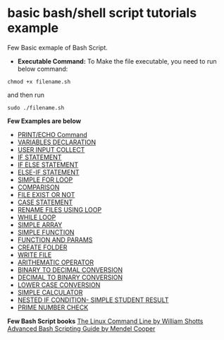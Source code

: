 # basic bash/shell script tutorials example

Few Basic exmaple of Bash Script.

- **Executable Command:** To Make the file executable, you need to run below command:

```chmod +x filename.sh ```

and then run 

```sudo ./filename.sh```


**Few Examples are below**
- [PRINT/ECHO Command](https://github.com/ruhulmus/basic-bash-shell-script-tutorial-example/blob/main/print.sh)
- [VARIABLES DECLARATION](https://github.com/ruhulmus/basic-bash-shell-script-tutorial-example/blob/main/variables.sh)
- [USER INPUT COLLECT](https://github.com/ruhulmus/basic-bash-shell-script-tutorial-example/blob/main/user_input.sh)
- [IF STATEMENT](https://github.com/ruhulmus/basic-bash-shell-script-tutorial-example/blob/main/if_statement.sh)
- [IF ELSE STATEMENT](https://github.com/ruhulmus/basic-bash-shell-script-tutorial-example/blob/main/if_else_statement.sh)
- [ELSE-IF STATEMENT](https://github.com/ruhulmus/basic-bash-shell-script-tutorial-example/blob/main/else_if_statement.sh)
- [SIMPLE FOR LOOP](https://github.com/ruhulmus/basic-bash-shell-script-tutorial-example/blob/main/loop.sh)
- [COMPARISON](https://github.com/ruhulmus/basic-bash-shell-script-tutorial-example/blob/main/comparison.sh)
- [FILE EXIST OR NOT](https://github.com/ruhulmus/basic-bash-shell-script-tutorial-example/blob/main/file_condition.sh)
- [CASE STATEMENT](https://github.com/ruhulmus/basic-bash-shell-script-tutorial-example/blob/main/case_statement.sh)
- [RENAME FILES USING LOOP](https://github.com/ruhulmus/basic-bash-shell-script-tutorial-example/blob/main/rename_file.sh)
- [WHILE LOOP](https://github.com/ruhulmus/basic-bash-shell-script-tutorial-example/blob/main/while_loop.sh)
- [SIMPLE ARRAY](https://github.com/ruhulmus/basic-bash-shell-script-tutorial-example/blob/main/array.sh)
- [SIMPLE FUNCTION](https://github.com/ruhulmus/basic-bash-shell-script-tutorial-example/blob/main/function.sh)
- [FUNCTION AND PARAMS](https://github.com/ruhulmus/basic-bash-shell-script-tutorial-example/blob/main/function_params.sh)
- [CREATE FOLDER](https://github.com/ruhulmus/basic-bash-shell-script-tutorial-example/blob/main/create_folder.sh)
- [WRITE FILE](https://github.com/ruhulmus/basic-bash-shell-script-tutorial-example/blob/main/write_file.sh)
- [ARITHEMATIC OPERATOR](https://github.com/ruhulmus/basic-bash-shell-script-tutorial-example/blob/main/arithemetic_opeerator.sh)
- [BINARY TO DECIMAL CONVERSION](https://github.com/ruhulmus/basic-bash-shell-script-tutorial-example/blob/main/binary_to_decimal_convert.sh)
- [DECIMAL TO BINARY CONVERSION](https://github.com/ruhulmus/basic-bash-shell-script-tutorial-example/blob/main/decimal_to_binaryconvert.sh)
- [LOWER CASE CONVERSION](https://github.com/ruhulmus/basic-bash-shell-script-tutorial-example/blob/main/calculator.sh)
- [SIMPLE CALCULATOR](https://github.com/ruhulmus/basic-bash-shell-script-tutorial-example/blob/main/lower_case_convert.sh)
- [NESTED IF CONDITION- SIMPLE STUDENT RESULT](https://github.com/ruhulmus/basic-bash-shell-script-tutorial-example/blob/main/nested_if.sh)
- [PRIME NUMBER CHECK](https://github.com/ruhulmus/basic-bash-shell-script-tutorial-example/blob/main/prime_number.sh)

**Few Bash Script books**
[The Linux Command Line by William Shotts](http://linuxcommand.org/tlcl.php)
[Advanced Bash Scripting Guide by Mendel Cooper](https://tldp.org/LDP/abs/html)
